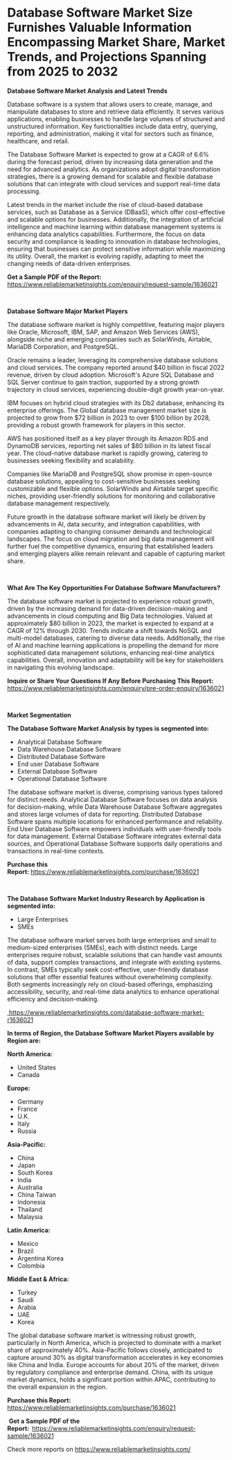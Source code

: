 <p><h1>Database Software Market Size Furnishes Valuable Information Encompassing Market Share, Market Trends, and Projections Spanning from 2025 to 2032</h1></p><p><strong>Database Software Market Analysis and Latest Trends</strong></p>
<p><p>Database software is a system that allows users to create, manage, and manipulate databases to store and retrieve data efficiently. It serves various applications, enabling businesses to handle large volumes of structured and unstructured information. Key functionalities include data entry, querying, reporting, and administration, making it vital for sectors such as finance, healthcare, and retail.</p><p>The Database Software Market is expected to grow at a CAGR of 6.6% during the forecast period, driven by increasing data generation and the need for advanced analytics. As organizations adopt digital transformation strategies, there is a growing demand for scalable and flexible database solutions that can integrate with cloud services and support real-time data processing.</p><p>Latest trends in the market include the rise of cloud-based database services, such as Database as a Service (DBaaS), which offer cost-effective and scalable options for businesses. Additionally, the integration of artificial intelligence and machine learning within database management systems is enhancing data analytics capabilities. Furthermore, the focus on data security and compliance is leading to innovation in database technologies, ensuring that businesses can protect sensitive information while maximizing its utility. Overall, the market is evolving rapidly, adapting to meet the changing needs of data-driven enterprises.</p></p>
<p><strong>Get a Sample PDF of the Report:&nbsp;</strong> <a href="https://www.reliablemarketinsights.com/enquiry/request-sample/1636021?utm_campaign=2868&utm_medium=2&utm_source=Github&utm_content=ia&utm_term=09032025&utm_id=database-software">https://www.reliablemarketinsights.com/enquiry/request-sample/1636021</a></p>
<p>&nbsp;</p>
<p><strong>Database Software Major Market Players</strong></p>
<p><p>The database software market is highly competitive, featuring major players like Oracle, Microsoft, IBM, SAP, and Amazon Web Services (AWS), alongside niche and emerging companies such as SolarWinds, Airtable, MariaDB Corporation, and PostgreSQL. </p><p>Oracle remains a leader, leveraging its comprehensive database solutions and cloud services. The company reported around $40 billion in fiscal 2022 revenue, driven by cloud adoption. Microsoft's Azure SQL Database and SQL Server continue to gain traction, supported by a strong growth trajectory in cloud services, experiencing double-digit growth year-on-year.</p><p>IBM focuses on hybrid cloud strategies with its Db2 database, enhancing its enterprise offerings. The Global database management market size is projected to grow from $72 billion in 2023 to over $100 billion by 2028, providing a robust growth framework for players in this sector.</p><p>AWS has positioned itself as a key player through its Amazon RDS and DynamoDB services, reporting net sales of $80 billion in its latest fiscal year. The cloud-native database market is rapidly growing, catering to businesses seeking flexibility and scalability.</p><p>Companies like MariaDB and PostgreSQL show promise in open-source database solutions, appealing to cost-sensitive businesses seeking customizable and flexible options. SolarWinds and Airtable target specific niches, providing user-friendly solutions for monitoring and collaborative database management respectively.</p><p>Future growth in the database software market will likely be driven by advancements in AI, data security, and integration capabilities, with companies adapting to changing consumer demands and technological landscapes. The focus on cloud migration and big data management will further fuel the competitive dynamics, ensuring that established leaders and emerging players alike remain relevant and capable of capturing market share.</p></p>
<p>&nbsp;</p>
<p><strong>What Are The Key Opportunities For Database Software Manufacturers?</strong></p>
<p><p>The database software market is projected to experience robust growth, driven by the increasing demand for data-driven decision-making and advancements in cloud computing and Big Data technologies. Valued at approximately $80 billion in 2023, the market is expected to expand at a CAGR of 12% through 2030. Trends indicate a shift towards NoSQL and multi-model databases, catering to diverse data needs. Additionally, the rise of AI and machine learning applications is propelling the demand for more sophisticated data management solutions, enhancing real-time analytics capabilities. Overall, innovation and adaptability will be key for stakeholders in navigating this evolving landscape.</p></p>
<p><strong>Inquire or Share Your Questions If Any Before Purchasing This Report:</strong> <a href="https://www.reliablemarketinsights.com/enquiry/pre-order-enquiry/1636021?utm_campaign=2868&utm_medium=2&utm_source=Github&utm_content=ia&utm_term=09032025&utm_id=database-software">https://www.reliablemarketinsights.com/enquiry/pre-order-enquiry/1636021</a></p>
<p>&nbsp;</p>
<p><strong>Market Segmentation</strong></p>
<p><strong>The Database Software Market Analysis by types is segmented into:</strong></p>
<p><ul><li>Analytical Database Software</li><li>Data Warehouse Database Software</li><li>Distributed Database Software</li><li>End user Database Software</li><li>External Database Software</li><li>Operational Database Software</li></ul></p>
<p><p>The database software market is diverse, comprising various types tailored for distinct needs. Analytical Database Software focuses on data analysis for decision-making, while Data Warehouse Database Software aggregates and stores large volumes of data for reporting. Distributed Database Software spans multiple locations for enhanced performance and reliability. End User Database Software empowers individuals with user-friendly tools for data management. External Database Software integrates external data sources, and Operational Database Software supports daily operations and transactions in real-time contexts.</p></p>
<p><strong>Purchase this Report:&nbsp;</strong><a href="https://www.reliablemarketinsights.com/purchase/1636021?utm_campaign=2868&utm_medium=2&utm_source=Github&utm_content=ia&utm_term=09032025&utm_id=database-software">https://www.reliablemarketinsights.com/purchase/1636021</a></p>
<p>&nbsp;</p>
<p><strong>The Database Software Market Industry Research by Application is segmented into:</strong></p>
<p><ul><li>Large Enterprises</li><li>SMEs</li></ul></p>
<p><p>The database software market serves both large enterprises and small to medium-sized enterprises (SMEs), each with distinct needs. Large enterprises require robust, scalable solutions that can handle vast amounts of data, support complex transactions, and integrate with existing systems. In contrast, SMEs typically seek cost-effective, user-friendly database solutions that offer essential features without overwhelming complexity. Both segments increasingly rely on cloud-based offerings, emphasizing accessibility, security, and real-time data analytics to enhance operational efficiency and decision-making.</p></p>
<p><a href="https://www.reliablemarketinsights.com/database-software-market-r1636021?utm_campaign=2868&utm_medium=2&utm_source=Github&utm_content=ia&utm_term=09032025&utm_id=database-software">&nbsp;https://www.reliablemarketinsights.com/database-software-market-r1636021</a></p>
<p><strong>In terms of Region, the Database Software Market Players available by Region are:</strong></p>
<p>
    <p> <strong> North America: </strong>
        <ul>
            <li>United States</li>
            <li>Canada</li>
        </ul>
        </p> 
    <p> <strong> Europe: </strong>
        <ul>
            <li>Germany</li>
            <li>France</li>
            <li>U.K.</li>
            <li>Italy</li>
            <li>Russia</li>
        </ul>
        </p> 
    <p> <strong> Asia-Pacific: </strong>
        <ul>
            <li>China</li>
            <li>Japan</li>
            <li>South Korea</li>
            <li>India</li>
            <li>Australia</li>
            <li>China Taiwan</li>
            <li>Indonesia</li>
            <li>Thailand</li>
            <li>Malaysia</li>
        </ul>
        </p> 
    <p> <strong> Latin America: </strong>
        <ul>
            <li>Mexico</li>
            <li>Brazil</li>
            <li>Argentina Korea</li>
            <li>Colombia</li>
        </ul>
        </p> 
    <p> <strong> Middle East & Africa: </strong>
        <ul>
            <li>Turkey</li>
            <li>Saudi</li>
            <li>Arabia</li>
            <li>UAE</li>
            <li>Korea</li>
        </ul>
    </p>
    </p>
<p><p>The global database software market is witnessing robust growth, particularly in North America, which is projected to dominate with a market share of approximately 40%. Asia-Pacific follows closely, anticipated to capture around 30% as digital transformation accelerates in key economies like China and India. Europe accounts for about 20% of the market, driven by regulatory compliance and enterprise demand. China, with its unique market dynamics, holds a significant portion within APAC, contributing to the overall expansion in the region.</p></p>
<p><strong>Purchase this Report: </strong><a href="https://www.reliablemarketinsights.com/purchase/1636021?utm_campaign=2868&utm_medium=2&utm_source=Github&utm_content=ia&utm_term=09032025&utm_id=database-software">https://www.reliablemarketinsights.com/purchase/1636021</a></p>
<p>&nbsp;<strong>Get a Sample PDF of the Report:&nbsp;&nbsp;</strong><a href="https://www.reliablemarketinsights.com/enquiry/request-sample/1636021?utm_campaign=2868&utm_medium=2&utm_source=Github&utm_content=ia&utm_term=09032025&utm_id=database-software">https://www.reliablemarketinsights.com/enquiry/request-sample/1636021</a></p>
<p><strong></strong></p>
<p>Check more reports on <a href="https://www.reliablemarketinsights.com/?utm_campaign=2868&utm_medium=2&utm_source=Github&utm_content=ia&utm_term=09032025&utm_id=database-software">https://www.reliablemarketinsights.com/</a></p>